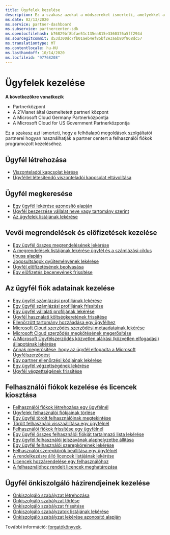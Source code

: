 ```yaml
---
title: Ügyfelek kezelése
description: Ez a szakasz azokat a módszereket ismerteti, amelyekkel a felhőalapú megoldások szolgáltatói partnerei a fiókpartner használatával programozott módon kezelhetik a felhasználói fiókokat.
ms.date: 02/13/2020
ms.service: partner-dashboard
ms.subservice: partnercenter-sdk
ms.openlocfilehash: b76829bf8bfae51c135ea815e3360376a5ff294d
ms.sourcegitcommit: d53d300dc7fb01aeb4ef85bf2e3a6b80f868dc57
ms.translationtype: MT
ms.contentlocale: hu-HU
ms.lasthandoff: 10/14/2020
ms.locfileid: "97768208"
---
```

# <a name="manage-customers"></a>Ügyfelek kezelése

**A következőkre vonatkozik**

- Partnerközpont
- A 21Vianet által üzemeltetett partneri központ
- A Microsoft Cloud Germany Partnerközpontja
- A Microsoft Cloud for US Government Partnerközpontja

Ez a szakasz azt ismerteti, hogy a felhőalapú megoldások szolgáltatói partnerei hogyan használhatják a partner centert a felhasználói fiókok programozott kezeléséhez.

## <a name="create-a-customer"></a>Ügyfél létrehozása

- [Viszonteladói kapcsolat kérése](request-reseller-relationship.md)
- [Ügyféllel létesítendő viszonteladói kapcsolat eltávolítása](remove-a-reseller-relationship-with-a-customer.md)

## <a name="look-up-a-customer"></a>Ügyfél megkeresése

- [Egy ügyfél lekérése azonosító alapján](get-a-customer-by-id.md)
- [Ügyfél beszerzése vállalat neve vagy tartomány szerint](get-a-customer-by-name.md)
- [Az ügyfelek listájának lekérése](get-a-list-of-customers.md)

## <a name="manage-customer-orders-and-subscriptions"></a>Vevői megrendelések és előfizetések kezelése

- [Egy ügyfél összes megrendelésének lekérése](get-all-of-a-customer-s-orders.md)
- [A megrendelések listájának lekérése ügyfél és a számlázási ciklus típusa alapján](get-a-list-of-orders-by-customer-and-billing-cycle-type.md)
- [Jogosultságok gyűjteményének lekérése](get-a-collection-of-entitlements.md)
- [Ügyfél előfizetésének beolvasása](get-all-of-a-customer-s-subscriptions.md)
- [Egy előfizetés becenevének frissítése](update-the-nickname-for-a-subscription.md)

## <a name="manage-customer-account-details"></a>Az ügyfél fiók adatainak kezelése

- [Egy ügyfél számlázási profiljának lekérése](get-all-of-a-customer-s-billing-profiles.md)
- [Egy ügyfél számlázási profiljának frissítése](update-a-customer-s-billing-profile.md)
- [Egy ügyfél vállalati profiljának lekérése](get-a-customer-s-company-profile.md)
- [Ügyfél használati költségkeretének frissítése](update-a-customer-s-usage-spending-budget.md)
- [Ellenőrzött tartomány hozzáadása egy ügyfélhez](add-a-verified-domain-for-a-customer.md)
- [Microsoft Cloud szerződés szerződési metaadatainak lekérése](get-agreement-metadata.md)
- [Microsoft Cloud szerződés megkötésének megerősítése](get-confirmation-of-customer-consent.md)
- [A Microsoft Ügyfélszerződés közvetlen aláírási (közvetlen elfogadási) állapotának lekérése](get-direct-sign-status-of-customer-agreement.md)
- [Annak megerősítése, hogy az ügyfél elfogadta a Microsoft Ügyfélszerződést](confirm-customer-consent-customer-agreement.md)
- [Egy partner ellenőrzési kódjainak lekérése](get-a-partner-s-validation-codes.md)
- [Egy ügyfél végzettségének lekérése](get-a-customer-s-qualification.md)
- [Ügyfél végzettségének frissítése](update-a-customer-s-qualification.md)

## <a name="manage-user-accounts-and-assign-licenses"></a>Felhasználói fiókok kezelése és licencek kiosztása

- [Felhasználói fiókok létrehozása egy ügyfélnél](create-user-accounts-for-a-customer.md)
- [Ügyfelek felhasználói fiókjainak törlése](delete-user-accounts-for-a-customer.md)
- [Egy ügyfél törölt felhasználóinak megtekintése](view-a-deleted-user.md)
- [Törölt felhasználó visszaállítása egy ügyfélnél](restore-a-user-for-a-customer.md)
- [Felhasználói fiókok frissítése egy ügyfélnél](update-user-accounts-for-a-customer.md)
- [Egy ügyfél összes felhasználói fiókját tartalmazó lista lekérése](get-a-list-of-all-user-accounts-for-a-customer.md)
- [Egy ügyfél felhasználói jelszavának alaphelyzetbe állítása](reset-user-password-for-a-customer.md)
- [Egy ügyfél felhasználói szerepköreinek lekérése](get-user-roles-for-a-customer.md)
- [Felhasználói szerepkörök beállítása egy ügyfélnél](set-user-roles-for-a-customer.md)
- [A rendelkezésre álló licencek listájának lekérése](get-a-list-of-available-licenses.md)
- [Licencek hozzárendelése egy felhasználóhoz](assign-licenses-to-a-user.md)
- [A felhasználóhoz rendelt licencek meghatározása](check-which-licenses-are-assigned-to-a-user.md)

## <a name="manage-a-customers-self-serve-policies"></a>Ügyfél önkiszolgáló házirendjeinek kezelése

- [Önkiszolgáló szabályzat létrehozása](create-a-self-serve-policy.md)
- [Önkiszolgáló szabályzat törlése](delete-a-self-serve-policy.md)
- [Önkiszolgáló szabályzat frissítése](update-a-self-serve-policy.md)
- [Önkiszolgáló szabályzatok listájának lekérése](get-a-list-of-self-serve-policies.md)
- [Önkiszolgáló szabályzat lekérése azonosító alapján](get-a-self-serve-policy-by-id.md)

További információ: [forgatókönyvek](scenarios.md).
